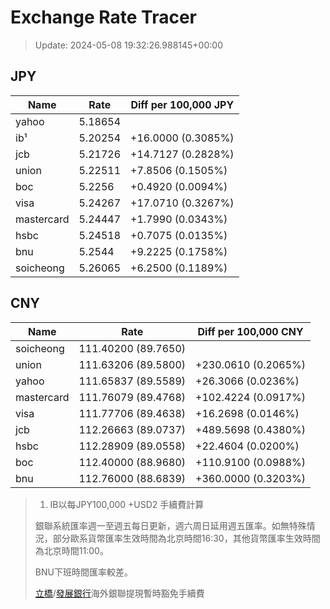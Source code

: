 # Exchange Rate Tracer

> Update: 2024-05-08 19:32:26.988145+00:00

## JPY

| Name       |    Rate | Diff per 100,000 JPY   |
|------------|---------|------------------------|
| yahoo      | 5.18654 |                        |
| ib¹        | 5.20254 | +16.0000 (0.3085%)     |
| jcb        | 5.21726 | +14.7127 (0.2828%)     |
| union      | 5.22511 | +7.8506 (0.1505%)      |
| boc        | 5.2256  | +0.4920 (0.0094%)      |
| visa       | 5.24267 | +17.0710 (0.3267%)     |
| mastercard | 5.24447 | +1.7990 (0.0343%)      |
| hsbc       | 5.24518 | +0.7075 (0.0135%)      |
| bnu        | 5.2544  | +9.2225 (0.1758%)      |
| soicheong  | 5.26065 | +6.2500 (0.1189%)      |

## CNY

| Name       | Rate                | Diff per 100,000 CNY   |
|------------|---------------------|------------------------|
| soicheong  | 111.40200	(89.7650) |                        |
| union      | 111.63206	(89.5800) | +230.0610 (0.2065%)    |
| yahoo      | 111.65837	(89.5589) | +26.3066 (0.0236%)     |
| mastercard | 111.76079	(89.4768) | +102.4224 (0.0917%)    |
| visa       | 111.77706	(89.4638) | +16.2698 (0.0146%)     |
| jcb        | 112.26663	(89.0737) | +489.5698 (0.4380%)    |
| hsbc       | 112.28909	(89.0558) | +22.4604 (0.0200%)     |
| boc        | 112.40000	(88.9680) | +110.9100 (0.0988%)    |
| bnu        | 112.76000	(88.6839) | +360.0000 (0.3203%)    |


> 1. IB以每JPY100,000 +USD2 手續費計算
>
> 銀聯系統匯率週一至週五每日更新，週六周日延用週五匯率。如無特殊情況，部分歐系貨幣匯率生效時間為北京時間16:30，其他貨幣匯率生效時間為北京時間11:00。
>
> BNU下班時間匯率較差。
>
> [立橋](https://www.wlbank.com.mo/uploads/ueditor/file/20181211/1544536513900230.pdf)/[發展銀行](https://www.mdb.com.mo/Service_Charges_20230728.pdf)海外銀聯提現暫時豁免手續費

